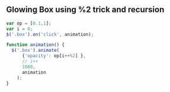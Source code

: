 ## Glowing Box using %2 trick and recursion

````javascript
var op = [0.1,1];
var i = 0;
$('.box').on('click', animation);

function animation() {
  $('.box').animate(
	  {'opacity': op[i++%2] },
	  // i++
	  1000,
	  animation
	);
}
````
